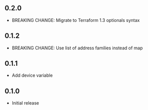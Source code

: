 ## 0.2.0

- BREAKING CHANGE: Migrate to Terraform 1.3 optionals syntax

## 0.1.2

- BREAKING CHANGE: Use list of address families instead of map

## 0.1.1

- Add device variable

## 0.1.0

- Initial release
